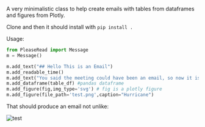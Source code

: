A very minimalistic class to help create emails with tables from dataframes and figures from Plotly. 

Clone and then it should install with `pip install .`

Usage:

```python
from PleaseRead import Message
m = Message()

m.add_text("## Hello This is an Email")
m.add_readable_time()
m.add_text("You said the meeting could have been an email, so now it is.")
m.add_dataframe(table_df) #pandas dataframe
m.add_figure(fig,img_type='svg') # fig is a plotly figure
m.add_figure(file_path='test.png',caption="Hurricane")
```

That should produce an email not unlike:

![test](https://github.com/astrowonk/PleaseRead/assets/13702392/6a694360-7666-407f-be0c-9fe4b9a7c59c)
